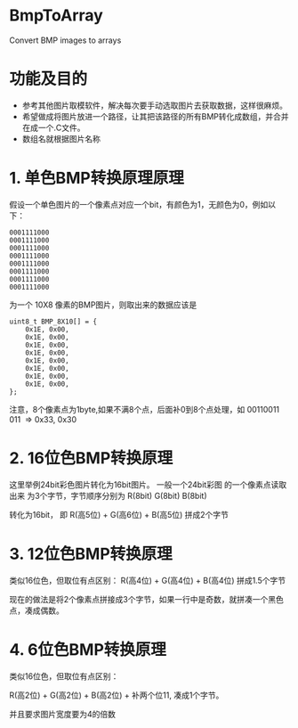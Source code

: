 # BmpToArray
Convert BMP images to arrays

# 功能及目的
- 参考其他图片取模软件，解决每次要手动选取图片去获取数据，这样很麻烦。
- 希望做成将图片放进一个路径，让其把该路径的所有BMP转化成数组，并合并在成一个.C文件。
- 数组名就根据图片名称

# 1. 单色BMP转换原理原理
假设一个单色图片的一个像素点对应一个bit，有颜色为1，无颜色为0，例如以下：
```
0001111000
0001111000
0001111000
0001111000
0001111000
0001111000
0001111000
0001111000
```

为一个 10X8 像素的BMP图片，则取出来的数据应该是

```
uint8_t BMP_8X10[] = {
    0x1E, 0x00,
    0x1E, 0x00,
    0x1E, 0x00,
    0x1E, 0x00,
    0x1E, 0x00,
    0x1E, 0x00,
    0x1E, 0x00,
    0x1E, 0x00,
};
```

注意，8个像素点为1byte,如果不满8个点，后面补0到8个点处理，如 00110011 011  => 0x33, 0x30

# 2. 16位色BMP转换原理
这里举例24bit彩色图片转化为16bit图片。
一般一个24bit彩图 的一个像素点读取出来 为3个字节，字节顺序分别为 R(8bit) G(8bit) B(8bit)

转化为16bit， 即 R(高5位) + G(高6位) + B(高5位) 拼成2个字节

# 3. 12位色BMP转换原理
类似16位色，但取位有点区别：
R(高4位) + G(高4位) + B(高4位) 拼成1.5个字节

现在的做法是将2个像素点拼接成3个字节，如果一行中是奇数，就拼凑一个黑色点，凑成偶数。

# 4. 6位色BMP转换原理
类似16位色，但取位有点区别：

R(高2位) + G(高2位) + B(高2位) + 补两个位11, 凑成1个字节。

并且要求图片宽度要为4的倍数
